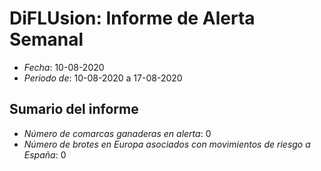 # DiFLUsion: Informe de Alerta Semanal 

 - *Fecha*: 10-08-2020
 - *Periodo de*: 10-08-2020 a 17-08-2020

## Sumario del informe 
 - *Número de comarcas ganaderas en alerta*: 0
 - *Número de brotes en Europa asociados con movimientos de riesgo a España*: 0